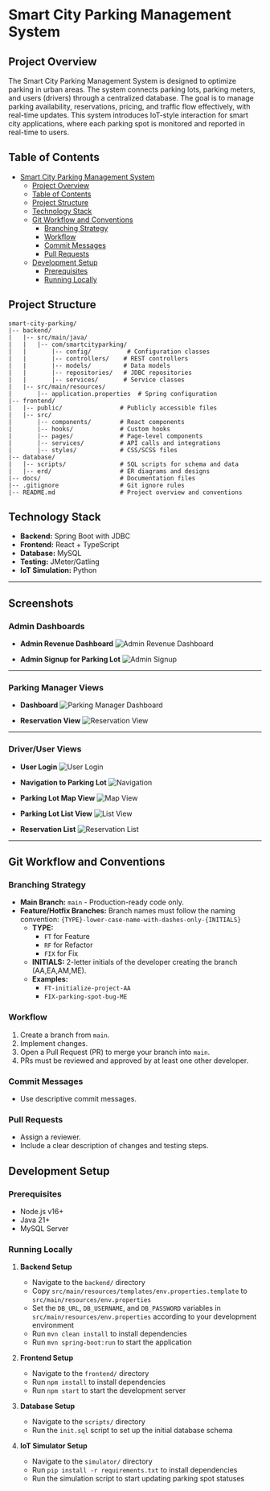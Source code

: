 # Smart City Parking Management System

## Project Overview
The Smart City Parking Management System is designed to optimize parking in urban areas. The system connects parking lots, parking meters, and users (drivers) through a centralized database. The goal is to manage parking availability, reservations, pricing, and traffic flow effectively, with real-time updates. This system introduces IoT-style interaction for smart city applications, where each parking spot is monitored and reported in real-time to users.

## Table of Contents
- [Smart City Parking Management System](#smart-city-parking-management-system)
  - [Project Overview](#project-overview)
  - [Table of Contents](#table-of-contents)
  - [Project Structure](#project-structure)
  - [Technology Stack](#technology-stack)
  - [Git Workflow and Conventions](#git-workflow-and-conventions)
    - [Branching Strategy](#branching-strategy)
    - [Workflow](#workflow)
    - [Commit Messages](#commit-messages)
    - [Pull Requests](#pull-requests)
  - [Development Setup](#development-setup)
    - [Prerequisites](#prerequisites)
    - [Running Locally](#running-locally)



## Project Structure
```
smart-city-parking/
|-- backend/
|   |-- src/main/java/
|   |   |-- com/smartcityparking/
|   |       |-- config/          # Configuration classes
|   |       |-- controllers/    # REST controllers
|   |       |-- models/         # Data models
|   |       |-- repositories/   # JDBC repositories
|   |       |-- services/       # Service classes
|   |-- src/main/resources/
|       |-- application.properties  # Spring configuration
|-- frontend/
|   |-- public/                # Publicly accessible files
|   |-- src/
|       |-- components/        # React components
|       |-- hooks/             # Custom hooks
|       |-- pages/             # Page-level components
|       |-- services/          # API calls and integrations
|       |-- styles/            # CSS/SCSS files
|-- database/
|   |-- scripts/               # SQL scripts for schema and data
|   |-- erd/                   # ER diagrams and designs
|-- docs/                      # Documentation files
|-- .gitignore                 # Git ignore rules
|-- README.md                  # Project overview and conventions
```

## Technology Stack
- **Backend:** Spring Boot with JDBC
- **Frontend:** React + TypeScript
- **Database:** MySQL
- **Testing:** JMeter/Gatling
- **IoT Simulation:** Python


---

## Screenshots

### Admin Dashboards

- **Admin Revenue Dashboard**
  ![Admin Revenue Dashboard](./docs/images/admin_revenue_dashboard.png)

- **Admin Signup for Parking Lot**
  ![Admin Signup](./docs/images/admin_signup_parking_lot.png)

---

### Parking Manager Views

- **Dashboard**
  ![Parking Manager Dashboard](./docs/images/parking_manager_dashboard.png)

- **Reservation View**
  ![Reservation View](./docs/images/parking_manager_reservation_view.png)

---

### Driver/User Views

- **User Login**
  ![User Login](./docs/images/userLogin.png)

- **Navigation to Parking Lot**
  ![Navigation](./docs/images/navigation_to_parkin_lot.png)

- **Parking Lot Map View**
  ![Map View](./docs/images/parking_lot_map_view.png)

- **Parking Lot List View**
  ![List View](./docs/images/parking_lot_list_view.png)

- **Reservation List**
  ![Reservation List](./docs/images/Reservation_list.png)

---



## Git Workflow and Conventions

### Branching Strategy
- **Main Branch:** `main` - Production-ready code only.
- **Feature/Hotfix Branches:** Branch names must follow the naming convention:
  `{TYPE}-lower-case-name-with-dashes-only-{INITIALS}`
  - **TYPE:**
    - `FT` for Feature
    - `RF` for Refactor
    - `FIX` for Fix
  - **INITIALS:** 2-letter initials of the developer creating the branch (AA,EA,AM,ME).
  - **Examples:**
    - `FT-initialize-project-AA`
    - `FIX-parking-spot-bug-ME`

### Workflow
1. Create a branch from `main`.
2. Implement changes.
3. Open a Pull Request (PR) to merge your branch into `main`.
4. PRs must be reviewed and approved by at least one other developer.

### Commit Messages
- Use descriptive commit messages.

### Pull Requests
- Assign a reviewer.
- Include a clear description of changes and testing steps.


## Development Setup
### Prerequisites
- Node.js v16+
- Java 21+
- MySQL Server

### Running Locally
1. **Backend Setup**
   - Navigate to the `backend/` directory
   - Copy `src/main/resources/templates/env.properties.template` to `src/main/resources/env.properties`
   - Set the `DB_URL`, `DB_USERNAME`, and `DB_PASSWORD` variables in `src/main/resources/env.properties` according to your development environment
   - Run `mvn clean install` to install dependencies
   - Run `mvn spring-boot:run` to start the application

2. **Frontend Setup**
   - Navigate to the `frontend/` directory
   - Run `npm install` to install dependencies
   - Run `npm start` to start the development server

3. **Database Setup**
   - Navigate to the `scripts/` directory
   - Run the `init.sql` script to set up the initial database schema

4. **IoT Simulator Setup**
   - Navigate to the `simulator/` directory
   - Run `pip install -r requirements.txt` to install dependencies
   - Run the simulation script to start updating parking spot statuses
